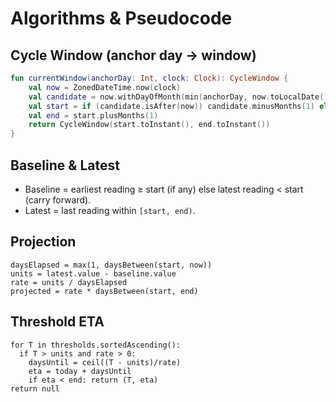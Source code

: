 # Algorithms & Pseudocode

## Cycle Window (anchor day → window)
```kotlin
fun currentWindow(anchorDay: Int, clock: Clock): CycleWindow {
    val now = ZonedDateTime.now(clock)
    val candidate = now.withDayOfMonth(min(anchorDay, now.toLocalDate().lengthOfMonth()))
    val start = if (candidate.isAfter(now)) candidate.minusMonths(1) else candidate
    val end = start.plusMonths(1)
    return CycleWindow(start.toInstant(), end.toInstant())
}
```

## Baseline & Latest
- Baseline = earliest reading ≥ start (if any) else latest reading < start (carry forward).
- Latest = last reading within `[start, end)`.

## Projection
```text
daysElapsed = max(1, daysBetween(start, now))
units = latest.value - baseline.value
rate = units / daysElapsed
projected = rate * daysBetween(start, end)
```

## Threshold ETA
```text
for T in thresholds.sortedAscending():
  if T > units and rate > 0:
    daysUntil = ceil((T - units)/rate)
    eta = today + daysUntil
    if eta < end: return (T, eta)
return null
```
